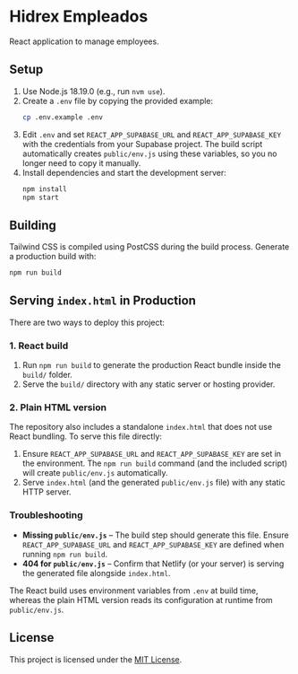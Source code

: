 # Hidrex Empleados

React application to manage employees.

## Setup

1. Use Node.js 18.19.0 (e.g., run `nvm use`).
2. Create a `.env` file by copying the provided example:
   ```bash
   cp .env.example .env
   ```
3. Edit `.env` and set `REACT_APP_SUPABASE_URL` and `REACT_APP_SUPABASE_KEY` with the credentials from your Supabase project.
   The build script automatically creates `public/env.js` using these variables, so you no longer need to copy it manually.
4. Install dependencies and start the development server:
   ```bash
   npm install
   npm start
   ```

## Building

Tailwind CSS is compiled using PostCSS during the build process. Generate a production build with:

```bash
npm run build
```

## Serving `index.html` in Production

There are two ways to deploy this project:

### 1. React build

1. Run `npm run build` to generate the production React bundle inside the
   `build/` folder.
2. Serve the `build/` directory with any static server or hosting provider.

### 2. Plain HTML version

The repository also includes a standalone `index.html` that does not use React
bundling. To serve this file directly:

1. Ensure `REACT_APP_SUPABASE_URL` and `REACT_APP_SUPABASE_KEY` are set in the environment.
   The `npm run build` command (and the included script) will create `public/env.js` automatically.
2. Serve `index.html` (and the generated `public/env.js` file) with any static HTTP server.

### Troubleshooting

* **Missing `public/env.js`** – The build step should generate this file.
  Ensure `REACT_APP_SUPABASE_URL` and `REACT_APP_SUPABASE_KEY` are defined when
  running `npm run build`.
* **404 for `public/env.js`** – Confirm that Netlify (or your server) is
  serving the generated file alongside `index.html`.

The React build uses environment variables from `.env` at build time, whereas
 the plain HTML version reads its configuration at runtime from `public/env.js`.

## License

This project is licensed under the [MIT License](LICENSE).
